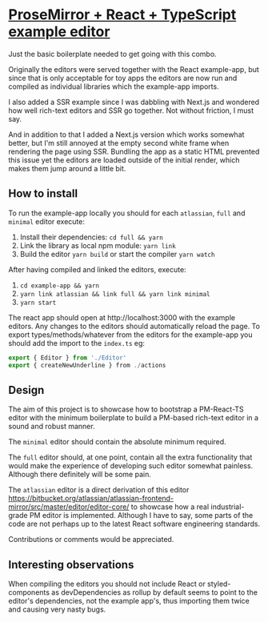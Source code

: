 # [ProseMirror + React + TypeScript example editor](https://teemukoivisto.github.io/prosemirror-react-typescript-example/)

Just the basic boilerplate needed to get going with this combo.

Originally the editors were served together with the React example-app, but since that is only acceptable for toy apps the editors are now run and compiled as individual libraries which the example-app imports.

I also added a SSR example since I was dabbling with Next.js and wondered how well rich-text editors and SSR go together. Not without friction, I must say.

And in addition to that I added a Next.js version which works somewhat better, but I'm still annoyed at the empty second white frame when rendering the page using SSR. Bundling the app as a static HTML prevented this issue yet the editors are loaded outside of the initial render, which makes them jump around a little bit.

## How to install

To run the example-app locally you should for each `atlassian`, `full` and `minimal` editor execute:

1. Install their dependencies: `cd full && yarn`
2. Link the library as local npm module: `yarn link`
3. Build the editor `yarn build` or start the compiler `yarn watch`

After having compiled and linked the editors, execute:

1. `cd example-app && yarn`
2. `yarn link atlassian && link full && yarn link minimal`
3. `yarn start`

The react app should open at http://localhost:3000 with the example editors. Any changes to the editors should automatically reload the page. To export types/methods/whatever from the editors for the example-app you should add the import to the `index.ts` eg:

```ts
export { Editor } from './Editor'
export { createNewUnderline } from ./actions
```

## Design

The aim of this project is to showcase how to bootstrap a PM-React-TS editor with the minimum boilerplate to build a PM-based rich-text editor in a sound and robust manner.

The `minimal` editor should contain the absolute minimum required.

The `full` editor should, at one point, contain all the extra functionality that would make the experience of developing such editor somewhat painless. Although there definitely will be some pain.

The `atlassian` editor is a direct derivation of this editor https://bitbucket.org/atlassian/atlassian-frontend-mirror/src/master/editor/editor-core/ to showcase how a real industrial-grade PM editor is implemented. Although I have to say, some parts of the code are not perhaps up to the latest React software engineering standards.

Contributions or comments would be appreciated.

## Interesting observations

When compiling the editors you should not include React or styled-components as devDependencies as rollup by default seems to point to the editor's dependencies, not the example app's, thus importing them twice and causing very nasty bugs.
